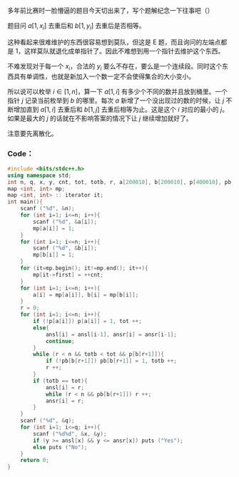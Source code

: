 多年前比赛时一脸懵逼的题目今天切出来了，写个题解纪念一下往事吧（）

题目问 $a[1,x_i]$ 去重后和 $b[1,y_i]$ 去重后是否相等。

这种看起来很难维护的东西很容易想到莫队，但这是 E 题，而且询问的左端点都是 $1$，这样莫队就退化成单指针了。因此不难想到用一个指针去维护这个东西。

不难发现对于每一个 $x_i$，合法的 $y_i$ 要么不存在，要么是一个连续段。同时这个东西具有单调性，也就是新加入一个数一定不会使得集合的大小变小。

所以说可以枚举 $i \in [1,n]$，算一下 $a[1,i]$ 有多少个不同的数并且放到桶里。一个指针 $j$ 记录当前枚举到 $b$ 的哪里。每次 $a$ 新增了一个没出现过的数的时候，让 $j$ 不断增加直到 $a[1,i]$ 去重后和 $b[1,j]$ 去重后相等为止。这是这个 $i$ 对应的最小的 $j$。如果是最大的 $j$ 的话就在不影响答案的情况下让 $j$ 继续增加就好了。

注意要先离散化。

### Code：

```c++
#include <bits/stdc++.h>
using namespace std;
int n, q, x, y, cnt, tot, totb, r, a[200010], b[200010], p[400010], pb[400010], ansl[200010], ansr[200010];
map <int, int> mp;
map <int, int> :: iterator it;
int main(){
	scanf ("%d", &n);
	for (int i=1; i<=n; i++){
		scanf ("%d", &a[i]);
		mp[a[i]] = 1;
	}
	for (int i=1; i<=n; i++){
		scanf ("%d", &b[i]);
		mp[b[i]] = 1;
	}
	for (it=mp.begin(); it!=mp.end(); it++){
		mp[it->first] = ++cnt;
	}
	for (int i=1; i<=n; i++){
		a[i] = mp[a[i]], b[i] = mp[b[i]];
	}
	r = 0;
	for (int i=1; i<=n; i++){
		if (!p[a[i]]) p[a[i]] = 1, tot ++;
		else{
			ansl[i] = ansl[i-1], ansr[i] = ansr[i-1];
			continue;
		}
		while (r < n && totb < tot && p[b[r+1]]){
			if (!pb[b[r+1]]) pb[b[r+1]] = 1, totb ++;
			r ++;
		}
		if (totb == tot){
			ansl[i] = r;
			while (r < n && pb[b[r+1]]) r ++;
			ansr[i] = r;
		}
	}
	scanf ("%d", &q);
	for (int i=1; i<=q; i++){
		scanf ("%d%d", &x, &y);
		if (y >= ansl[x] && y <= ansr[x]) puts ("Yes");
		else puts ("No");
	}
	return 0;
}

```